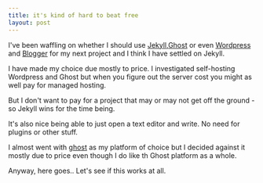 ```yaml
---
title: it's kind of hard to beat free
layout: post
---
```



I've been waffling on whether I should use [Jekyll](http://jekyllrb.cocm),[Ghost](http://ghost.org) or even [Wordpress](http://wordpress.com) and [Blogger](http://blogspot.com) for my next project and I think I have settled on Jekyll.

I have made my choice due mostly to price. I investigated self-hosting Wordpress and Ghost but when you figure out the server cost you might as well pay for managed hosting.

But I don't want to pay for a project that may or may not get off the ground - so Jekyll wins for the time being.

It's also nice being able to just open a text editor and write. No need for plugins or other stuff.

I almost went with [ghost](http://ghost.org) as my platform of choice but I decided against it mostly due to price even though I do like th Ghost platform as a whole.

Anyway, here goes.. Let's see if this works at all.

